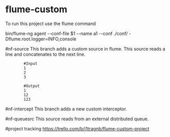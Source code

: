 # flume-custom
To run this project use the flume command

bin/flume-ng agent --conf-file $1 --name a1 --conf ./conf/ -Dflume.root.logger=INFO,console



#nf-source 
This branch adds a custom source in flume. This source reads a line and concatenates to the next line.

			#Input
			1 
			2
			3
			
			#Output
			1
			12
			123

#nf-intercept
This branch adds a new  custom interceptor.

#nf-queuesrc
This source reads from an external distributed queue.

#project tracking
https://trello.com/b/j1tragnb/flume-custom-project

